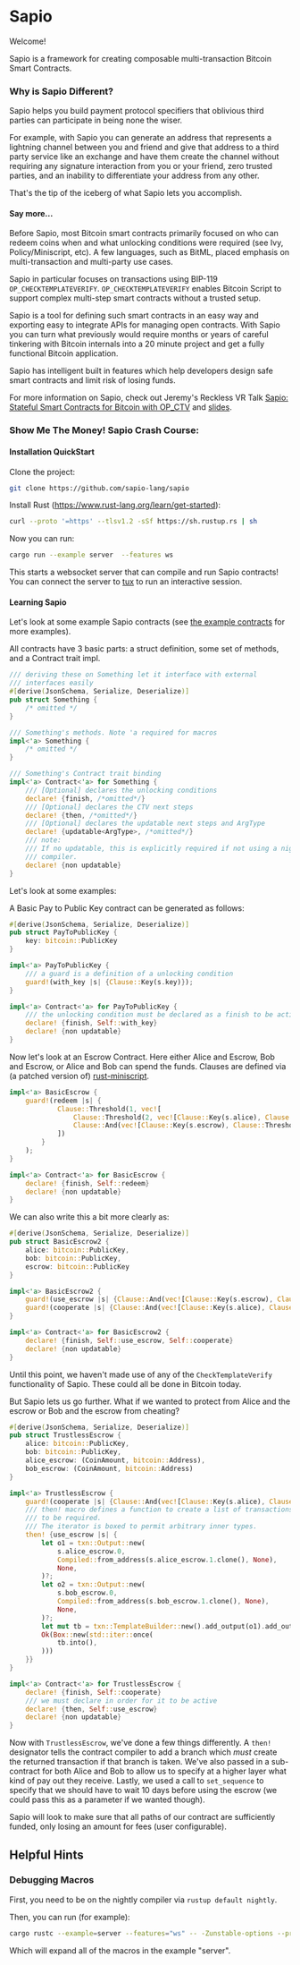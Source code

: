 # Sapio

Welcome!

Sapio is a framework for creating composable multi-transaction Bitcoin Smart Contracts.

### Why is Sapio Different?
Sapio helps you build payment protocol specifiers that oblivious third parties
can participate in being none the wiser.

For example, with Sapio you can generate an address that represents a lightning
channel between you and friend and give that address to a third party service
like an exchange and have them create the channel without requiring any
signature interaction from you or your friend, zero trusted parties, and an
inability to differentiate your address from any other.

That's the tip of the iceberg of what Sapio lets you accomplish.


#### Say more...
Before Sapio, most Bitcoin smart contracts primarily focused on who can redeem
coins when and what unlocking conditions were required (see Ivy,
Policy/Miniscript, etc). A few languages, such as BitML, placed emphasis on
multi-transaction and multi-party use cases.

Sapio in particular focuses on transactions using BIP-119
`OP_CHECKTEMPLATEVERIFY`. `OP_CHECKTEMPLATEVERIFY` enables Bitcoin Script to support
complex multi-step smart contracts without a trusted setup.

Sapio is a tool for defining such smart contracts in an easy way and exporting
easy to integrate APIs for managing open contracts. With Sapio you can turn what
previously would require months or years of careful tinkering with Bitcoin
internals into a 20 minute project and get a fully functional Bitcoin
application.

Sapio has intelligent built in features which help developers design safe smart
contracts and limit risk of losing funds.

For more information on Sapio, check out Jeremy's Reckless VR Talk [Sapio: Stateful Smart Contracts
for Bitcoin with OP_CTV](https://www.youtube.com/watch?v=4vDuttlImPc) and
[slides](https://docs.google.com/presentation/d/1X4AGNXJ5yCeHRrf5sa9DarWfDyEkm6fFUlrcIRQtUw4).

### Show Me The Money! Sapio Crash Course:

#### Installation QuickStart

Clone the project:

```bash
git clone https://github.com/sapio-lang/sapio
```

Install Rust (https://www.rust-lang.org/learn/get-started):

```bash
curl --proto '=https' --tlsv1.2 -sSf https://sh.rustup.rs | sh
```

Now you can run:

```bash
cargo run --example server  --features ws
```

This starts a websocket server that can compile and run Sapio contracts! You can connect the server
to [tux](https://github.com/sapio-lang/tux) to run an interactive session.

#### Learning Sapio


Let's look at some example Sapio contracts (see
[the example contracts](https://github.com/JeremyRubin/sapio/tree/master/examples/server/contracts/) for more
examples).

All contracts have 3 basic parts: a struct definition, some set of methods, and a Contract trait
impl.

```rust
/// deriving these on Something let it interface with external
/// interfaces easily
#[derive(JsonSchema, Serialize, Deserialize)]
pub struct Something {
    /* omitted */
}

/// Something's methods. Note 'a required for macros
impl<'a> Something {
    /* omitted */
}

/// Something's Contract trait binding
impl<'a> Contract<'a> for Something {
    /// [Optional] declares the unlocking conditions
    declare! {finish, /*omitted*/}
    /// [Optional] declares the CTV next steps
    declare! {then, /*omitted*/}
    /// [Optional] declares the updatable next steps and ArgType
    declare! {updatable<ArgType>, /*omitted*/}
    /// note:
    /// If no updatable, this is explicitly required if not using a nightly
    /// compiler.
    declare! {non updatable}
}
```

Let's look at some examples:


A Basic Pay to Public Key contract can be generated as follows:

```rust
#[derive(JsonSchema, Serialize, Deserialize)]
pub struct PayToPublicKey {
    key: bitcoin::PublicKey
}

impl<'a> PayToPublicKey {
    /// a guard is a definition of a unlocking condition
    guard!(with_key |s| {Clause::Key(s.key)});
}

impl<'a> Contract<'a> for PayToPublicKey {
    /// the unlocking condition must be declared as a finish to be active
    declare! {finish, Self::with_key}
    declare! {non updatable}
}
```

Now let's look at an Escrow Contract. Here either Alice and Escrow, Bob and
Escrow, or Alice and Bob can spend the funds. Clauses are defined via (a patched
version of) [rust-miniscript](https://github.com/rust-bitcoin/rust-miniscript/).

```rust
impl<'a> BasicEscrow {
    guard!(redeem |s| {
            Clause::Threshold(1, vec![
                Clause::Threshold(2, vec![Clause::Key(s.alice), Clause::Key(s.bob)]),
                Clause::And(vec![Clause::Key(s.escrow), Clause::Threshold(1, vec![Clause::Key(s.alice), Clause::Key(s.bob)])])
            ])
        }
    );
}

impl<'a> Contract<'a> for BasicEscrow {
    declare! {finish, Self::redeem}
    declare! {non updatable}
}
```

We can also write this a bit more clearly as:

```rust
#[derive(JsonSchema, Serialize, Deserialize)]
pub struct BasicEscrow2 {
    alice: bitcoin::PublicKey,
    bob: bitcoin::PublicKey,
    escrow: bitcoin::PublicKey
}

impl<'a> BasicEscrow2 {
    guard!(use_escrow |s| {Clause::And(vec![Clause::Key(s.escrow), Clause::Threshold(2, vec![Clause::Key(s.alice), Clause::Key(s.bob)])]) });
    guard!(cooperate |s| {Clause::And(vec![Clause::Key(s.alice), Clause::Key(s.bob)])});
}

impl<'a> Contract<'a> for BasicEscrow2 {
    declare! {finish, Self::use_escrow, Self::cooperate}
    declare! {non updatable}
}
```

Until this point, we haven't made use of any of the `CheckTemplateVerify`
functionality of Sapio. These could all be done in Bitcoin today.

But Sapio lets us go further. What if we wanted to protect from Alice and the
escrow or Bob and the escrow from cheating?


```rust
#[derive(JsonSchema, Serialize, Deserialize)]
pub struct TrustlessEscrow {
    alice: bitcoin::PublicKey,
    bob: bitcoin::PublicKey,
    alice_escrow: (CoinAmount, bitcoin::Address),
    bob_escrow: (CoinAmount, bitcoin::Address)
}

impl<'a> TrustlessEscrow {
    guard!(cooperate |s| {Clause::And(vec![Clause::Key(s.alice), Clause::Key(s.bob)])});
    /// then! macro defines a function to create a list of transactions options
    /// to be required.
    /// The iterator is boxed to permit arbitrary inner types.
    then! {use_escrow |s| {
        let o1 = txn::Output::new(
            s.alice_escrow.0,
            Compiled::from_address(s.alice_escrow.1.clone(), None),
            None,
        )?;
        let o2 = txn::Output::new(
            s.bob_escrow.0,
            Compiled::from_address(s.bob_escrow.1.clone(), None),
            None,
        )?;
        let mut tb = txn::TemplateBuilder::new().add_output(o1).add_output(o2).set_sequence(0, 1700 /*roughly 10 days*/);
        Ok(Box::new(std::iter::once(
            tb.into(),
        )))
    }}
}

impl<'a> Contract<'a> for TrustlessEscrow {
    declare! {finish, Self::cooperate}
    /// we must declare in order for it to be active
    declare! {then, Self::use_escrow}
    declare! {non updatable}
}
```


Now with `TrustlessEscrow`, we've done a few things differently. A `then!`
designator tells the contract compiler to add a branch which *must* create the
returned transaction if that branch is taken. We've also passed in a
sub-contract for both Alice and Bob to allow us to specify at a higher layer
what kind of pay out they receive. Lastly, we used a call to `set_sequence` to
specify that we should have to wait 10 days before using the escrow (we could
pass this as a parameter if we wanted though).

Sapio will look to make sure that all paths of our contract are sufficiently
funded, only losing an amount for fees (user configurable).



## Helpful Hints

### Debugging Macros

First, you need to be on the nightly compiler via `rustup default nightly`.

Then, you can run (for example):
```bash
cargo rustc --example=server --features="ws" -- -Zunstable-options --pretty=expanded
```

Which will expand all of the macros in the example "server".
